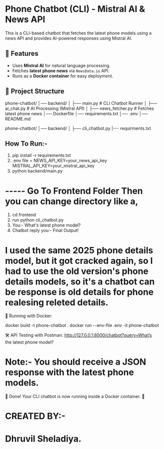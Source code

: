 # Phone Chatbot (CLI) - Mistral AI & News API

This is a CLI-based chatbot that fetches the latest phone models using a news API and provides AI-powered responses using Mistral AI.

## 🚀 Features
- Uses **Mistral AI** for natural language processing.
- Fetches **latest phone news** via `NewsData.io` API.
- Runs as a **Docker container** for easy deployment.

## 📂 Project Structure
phone-chatbot/ │── backend/ │ ├── main.py # CLI Chatbot Runner │ ├── ai_chat.py # AI Processing (Mistral API) │ ├── news_fetcher.py # Fetches latest phone news │── Dockerfile │── requirements.txt │── .env │── README.md

phone-chatbot/ │── backend/ │ ├── cli_chatbot.py |--- requirments.txt

## How To Run:- 
1. pip install -r requirements.txt
2. .env file =
 NEWS_API_KEY=your_news_api_key
 MISTRAL_API_KEY=your_mistral_api_key
3. python backend/main.py

# ----- Go To Frontend Folder Then you can change directory like a,
1. cd frontend 
2. run python cli_chatbot.py
3. You:- What's latest phone model?
4. Chatbot reply you:- Final Output!

# I used the same 2025 phone details model, but it got cracked again, so I had to use the old version's phone details models, so it's a chatbot can be response is old details for phone realesing releted details.

🐳 Running with Docker:

docker build -t phone-chatbot .
docker run --env-file .env -it phone-chatbot

🛠 API Testing with Postman:
http://127.0.0.1:8000/chatbot?query=What’s the latest phone model?
# Note:- You should receive a JSON response with the latest phone models.

🎉 Done! Your CLI chatbot is now running inside a Docker container. 🚀


# CREATED BY:- 
#    Dhruvil Sheladiya.



                
